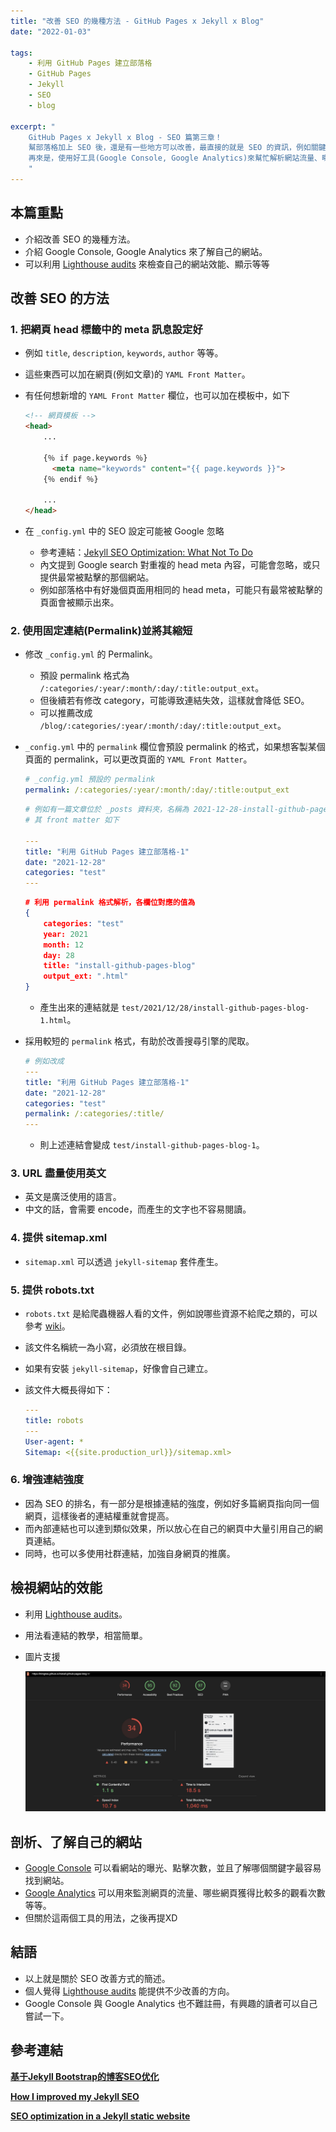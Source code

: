 ```yaml
---
title: "改善 SEO 的幾種方法 - GitHub Pages x Jekyll x Blog"
date: "2022-01-03"

tags:
    - 利用 GitHub Pages 建立部落格
    - GitHub Pages
    - Jekyll
    - SEO
    - blog

excerpt: "
    GitHub Pages x Jekyll x Blog - SEO 篇第三章！
    幫部落格加上 SEO 後，還是有一些地方可以改善，最直接的就是 SEO 的資訊，例如關鍵字下得好不好？
    再來是，使用好工具(Google Console, Google Analytics)來幫忙解析網站流量、曝光度，更能知道 SEO 的成效如何！
    "
---
```


## 本篇重點

- 介紹改善 SEO 的幾種方法。
- 介紹 Google Console, Google Analytics 來了解自己的網站。
- 可以利用 [Lighthouse audits](https://developers.google.com/web/tools/lighthouse/) 來檢查自己的網站效能、顯示等等

## 改善 SEO 的方法

### 1. 把網頁 head 標籤中的 meta 訊息設定好

- 例如 `title`, `description`, `keywords`, `author` 等等。
- 這些東西可以加在網頁(例如文章)的 `YAML Front Matter`。
- 有任何想新增的 `YAML Front Matter` 欄位，也可以加在模板中，如下
    
    ```html
    <!-- 網頁模板 -->
    <head>
    	...
    
    	{％ if page.keywords ％}
    	  <meta name="keywords" content="{{ page.keywords }}">
    	{％ endif ％}
    
    	...
    </head>
    ```
    
- 在 `_config.yml` 中的 SEO 設定可能被 Google 忽略
    - 參考連結：[Jekyll SEO Optimization: What Not To Do](https://www.jungledisk.com/blog/2017/08/11/jekyll-seo-what-not-to-do/)
    - 內文提到 Google search 對重複的 head meta 內容，可能會忽略，或只提供最常被點擊的那個網站。
    - 例如部落格中有好幾個頁面用相同的 head meta，可能只有最常被點擊的頁面會被顯示出來。

### 2. 使用固定連結(Permalink)並將其縮短

- 修改 `_config.yml` 的 Permalink。
    - 預設 permalink 格式為 `/:categories/:year/:month/:day/:title:output_ext`。
    - 但後續若有修改 category，可能導致連結失效，這樣就會降低 SEO。
    - 可以推薦改成 `/blog/:categories/:year/:month/:day/:title:output_ext`。
- `_config.yml` 中的 `permalink` 欄位會預設 permalink 的格式，如果想客製某個頁面的 permalink，可以更改頁面的 `YAML Front Matter`。
    
    ```yaml
    # _config.yml 預設的 permalink
    permalink: /:categories/:year/:month/:day/:title:output_ext
    ```
    
    ```yaml
    # 例如有一篇文章位於 _posts 資料夾，名稱為 2021-12-28-install-github-pages-blog
    # 其 front matter 如下
    
    ---
    title: "利用 GitHub Pages 建立部落格-1"
    date: "2021-12-28"
    categories: "test"
    ---
    ```
    
    ```json
    # 利用 permalink 格式解析，各欄位對應的值為
    {
    	categories: "test"
    	year: 2021
    	month: 12
    	day: 28
    	title: "install-github-pages-blog"
    	output_ext: ".html"
    }
    ```
    
    - 產生出來的連結就是 `test/2021/12/28/install-github-pages-blog-1.html`。
- 採用較短的 `permalink` 格式，有助於改善搜尋引擎的爬取。
    
    ```yaml
    # 例如改成
    ---
    title: "利用 GitHub Pages 建立部落格-1"
    date: "2021-12-28"
    categories: "test"
    permalink: /:categories/:title/
    ---
    ```
    
    - 則上述連結會變成 `test/install-github-pages-blog-1`。

### 3. URL 盡量使用英文

- 英文是廣泛使用的語言。
- 中文的話，會需要 encode，而產生的文字也不容易閱讀。

### 4. 提供 sitemap.xml

- `sitemap.xml` 可以透過 `jekyll-sitemap` 套件產生。

### 5. 提供 **robots.txt**

- `robots.txt` 是給爬蟲機器人看的文件，例如說哪些資源不給爬之類的，可以參考 [wiki](https://zh.wikipedia.org/wiki/Robots.txt)。
- 該文件名稱統一為小寫，必須放在根目錄。
- 如果有安裝 `jekyll-sitemap`，好像會自己建立。
- 該文件大概長得如下：
    
    ```yaml
    ---
    title: robots
    ---
    User-agent: *
    Sitemap: <{{site.production_url}}/sitemap.xml>
    ```
    

### 6. 增強連結強度

- 因為 SEO 的排名，有一部分是根據連結的強度，例如好多篇網頁指向同一個網頁，這樣後者的連結權重就會提高。
- 而內部連結也可以達到類似效果，所以放心在自己的網頁中大量引用自己的網頁連結。
- 同時，也可以多使用社群連結，加強自身網頁的推廣。

## 檢視網站的效能

- 利用 [Lighthouse audits](https://developers.google.com/web/tools/lighthouse/#devtools)。
- 用法看連結的教學，相當簡單。
- 圖片支援
    
    ![alt](/assets/images/how-improve-jekyll-seo/0.png)

## 剖析、了解自己的網站

- [Google Console](https://search.google.com/search-console) 可以看網站的曝光、點擊次數，並且了解哪個關鍵字最容易找到網站。
- [Google Analytics](https://analytics.google.com/analytics) 可以用來監測網頁的流量、哪些網頁獲得比較多的觀看次數等等。
- 但關於這兩個工具的用法，之後再提XD

## 結語

- 以上就是關於 SEO 改善方式的簡述。
- 個人覺得 [Lighthouse audits](https://developers.google.com/web/tools/lighthouse/#devtools) 能提供不少改善的方向。
- Google Console 與 Google Analytics 也不難註冊，有興趣的讀者可以自己嘗試一下。

## 參考連結

**[基于Jekyll Bootstrap的博客SEO优化](http://sw897.github.io/2014/02/20/jekyll-bootstrap-seo/)**

**[How I improved my Jekyll SEO](https://blog.mastykarz.nl/improve-jekyll-seo/)**

**[SEO optimization in a Jekyll static website](https://jsinibardy.com/optimize-seo-jekyll)**